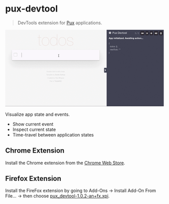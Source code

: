 # pux-devtool

> DevTools extension for
> [Pux](https://github.com/alexmingoia/purescript-pux) applications.

![Pux Devtool animation](support/pux-devtool.gif)

Visualize app state and events.

- Show current event
- Inspect current state
- Time-travel between application states

## Chrome Extension

Install the Chrome extension from the [Chrome Web Store](https://chrome.google.com/webstore/detail/pux-devtool/ecolgfgmnimnllbgllbpfmnehejockmk).

## Firefox Extension

Install the FireFox extension by going to Add-Ons -> Install Add-On From File...
-> then choose [pux_devtool-1.0.2-an+fx.xpi](https://github.com/alexmingoia/pux-devtool/tree/master/dist/firefox).
